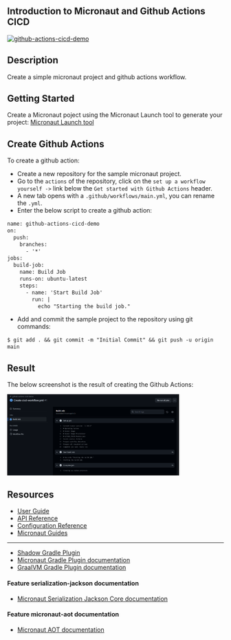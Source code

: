## Introduction to Micronaut and Github Actions CICD
[![github-actions-cicd-demo](https://github.com/Michle99/micronaut_cicd/actions/workflows/cicd-workflow.yml/badge.svg)](https://github.com/Michle99/micronaut_cicd/actions/workflows/cicd-workflow.yml)

## Description
Create a simple micronaut project and github actions workflow.

## Getting Started
Create a Micronaut poject using the Micronaut Launch tool to generate your project:
[Micronaut Launch tool](https://micronaut.io/launch)

## Create Github Actions
To create a github action:
- Create a new repository for the sample micronaut project.
- Go to the `actions` of the repository, click on the `set up a workflow yourself ->` link below the `Get started with Github Actions` header.
- A new tab opens with a `.github/workflows/main.yml`, you can rename the `.yml`.
- Enter the below script to create a github action:
```
name: github-actions-cicd-demo
on:
  push:
    branches:
      - '*'
jobs:
  build-job:
    name: Build Job
    runs-on: ubuntu-latest
    steps:
      - name: 'Start Build Job'
        run: |
          echo "Starting the build job."

```
- Add and commit the sample project to the repository using git commands:

```
$ git add . && git commit -m "Initial Commit" && git push -u origin main
```
## Result 
The below screenshot is the result of creating the Github Actions:

<img src="./images/github_actions_result.png" width="400px" alt="Github actions result">

## Resources
- [User Guide](https://docs.micronaut.io/4.1.5/guide/index.html)
- [API Reference](https://docs.micronaut.io/4.1.5/api/index.html)
- [Configuration Reference](https://docs.micronaut.io/4.1.5/guide/configurationreference.html)
- [Micronaut Guides](https://guides.micronaut.io/index.html)
---

- [Shadow Gradle Plugin](https://plugins.gradle.org/plugin/com.github.johnrengelman.shadow)
- [Micronaut Gradle Plugin documentation](https://micronaut-projects.github.io/micronaut-gradle-plugin/latest/)
- [GraalVM Gradle Plugin documentation](https://graalvm.github.io/native-build-tools/latest/gradle-plugin.html)
#### Feature serialization-jackson documentation

- [Micronaut Serialization Jackson Core documentation](https://micronaut-projects.github.io/micronaut-serialization/latest/guide/)


#### Feature micronaut-aot documentation

- [Micronaut AOT documentation](https://micronaut-projects.github.io/micronaut-aot/latest/guide/)


